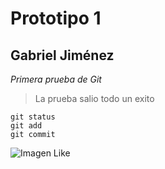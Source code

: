 # Prototipo 1
## Gabriel Jiménez

*Primera prueba de Git*
> La prueba salio todo un exito

```
git status
git add
git commit
```

![Imagen Like](https://www.google.com/url?sa=i&url=https%3A%2F%2Fwww.pngwing.com%2Fes%2Fsearch%3Fq%3Dlike&psig=AOvVaw3EP33_YKuusckh2pdS0xPn&ust=1718472519000000&source=images&cd=vfe&opi=89978449&ved=0CBEQjRxqFwoTCJCJ3JDP24YDFQAAAAAdAAAAABAE)